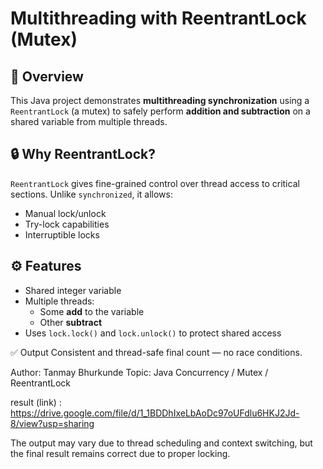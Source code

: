 # Multithreading with ReentrantLock (Mutex)

## 🧵 Overview

This Java project demonstrates **multithreading synchronization** using a `ReentrantLock` (a mutex) to safely perform **addition and subtraction** on a shared variable from multiple threads.

## 🔒 Why ReentrantLock?

`ReentrantLock` gives fine-grained control over thread access to critical sections. Unlike `synchronized`, it allows:
- Manual lock/unlock
- Try-lock capabilities
- Interruptible locks

## ⚙️ Features

- Shared integer variable
- Multiple threads:
  - Some **add** to the variable
  - Other **subtract**
- Uses `lock.lock()` and `lock.unlock()` to protect shared access

✅ Output
Consistent and thread-safe final count — no race conditions.

Author: Tanmay Bhurkunde
Topic: Java Concurrency / Mutex / ReentrantLock

result (link) :  https://drive.google.com/file/d/1_1BDDhIxeLbAoDc97oUFdlu6HKJ2Jd-8/view?usp=sharing

The output may vary due to thread scheduling and context switching, but the final result remains correct due to proper locking.
